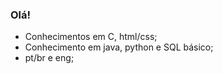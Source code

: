 ### Olá!

- Conhecimentos em C, html/css; 
- Conhecimento em java, python e SQL básico;
- pt/br e eng; 
